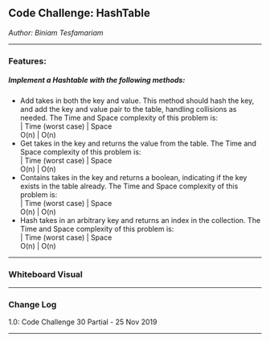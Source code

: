 ## Code Challenge: HashTable
*Author: Biniam Tesfamariam*

---


### Features:  
##### Implement a Hashtable with the following methods:
- Add takes in both the key and value. This method should hash the key, and add the key and value pair to the table, handling collisions as needed. The Time and Space complexity of this problem is:  
| Time (worst case)  | Space  
O(n) | O(n)
- Get takes in the key and returns the value from the table.  The Time and Space complexity of this problem is:  
| Time (worst case) | Space  
O(n) | O(n)
- Contains takes in the key and returns a boolean, indicating if the key exists in the table already. The Time and Space complexity of this problem is:  
| Time (worst case) | Space  
O(n) | O(n)
- Hash takes in an arbitrary key and returns an index in the collection. The Time and Space complexity of this problem is:  
| Time (worst case) | Space  
O(n) | O(n)
---

### Whiteboard Visual




---

### Change Log
 
1.0: Code Challenge 30 Partial - 25 Nov 2019  


---
